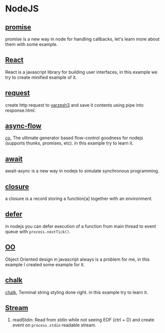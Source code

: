 # NodeJS
## [promise](promise)
promise is a new way in node for handling callbacks, let's learn more about them with some example.

## [React](React)
React is a javascript library for building user interfaces, in this example we try to create minified
example of it.

## [request](request)
create http request to [varzesh3](http://www.varzesh3.com/) and save it contents using pipe into response.html.

## [async-flow](async-flow)
[co](https://github.com/tj/co), The ultimate generator based flow-control goodness for nodejs (supports thunks, promises, etc). in this example try to learn it.

## [await](await)
await-async is a new way in nodejs to simulate synchronous programming.

## [closure](closure)
a closure is a record storing a function[a] together with an environment.

## [defer](defer)
in nodejs you can defer execution of a function from main thread to event queue with `process.nextTick()`.

## [OO](OO)
Object Oriented design in javascript always is a problem for me, in this example I created some example for it.

## [chalk](chalk)
[chalk](https://github.com/chalk/chalk), Terminal string styling done right. in this example try to learn it.

## [Stream](stream)
1. readStdin: Read from stdin while not seeing EOF (ctrl + D) and create event on `process.stdin` readable stream.
